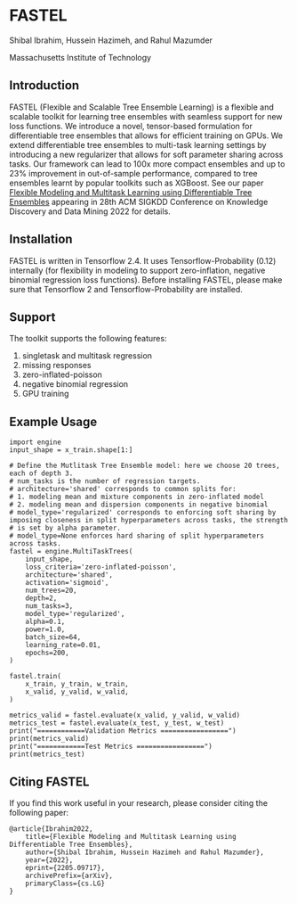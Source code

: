# FASTEL

Shibal Ibrahim, Hussein Hazimeh, and Rahul Mazumder

Massachusetts Institute of Technology

## Introduction

FASTEL (Flexible and Scalable Tree Ensemble Learning) is a flexible and scalable toolkit for learning tree ensembles with seamless support for new loss functions. We introduce a novel, tensor-based formulation for differentiable tree ensembles that allows for efficient training on GPUs.  We extend differentiable tree ensembles to multi-task learning settings by introducing a new regularizer that allows for soft parameter sharing across tasks. Our framework can lead to 100x more compact ensembles and up to 23% improvement in out-of-sample performance, compared to tree ensembles learnt by popular toolkits such as XGBoost. See our paper [Flexible Modeling and Multitask Learning using Differentiable
Tree Ensembles](https://arxiv.org/abs/2205.09717) appearing in 28th ACM SIGKDD Conference on Knowledge Discovery and Data Mining 2022 for details.

## Installation
FASTEL is written in Tensorflow 2.4. It uses Tensorflow-Probability (0.12) internally (for flexibility in modeling to support zero-inflation, negative binomial regression loss functions). Before installing FASTEL, please make sure that Tensorflow 2 and Tensorflow-Probability are installed.

## Support
The toolkit supports the following features:
1. singletask and multitask regression
2. missing responses
3. zero-inflated-poisson
4. negative binomial regression
5. GPU training


## Example Usage
```
import engine
input_shape = x_train.shape[1:]

# Define the Mutlitask Tree Ensemble model: here we choose 20 trees, each of depth 3.
# num_tasks is the number of regression targets.
# architecture='shared' corresponds to common splits for:
# 1. modeling mean and mixture components in zero-inflated model
# 2. modeling mean and dispersion components in negative binomial
# model_type='regularized' corresponds to enforcing soft sharing by imposing closeness in split hyperparameters across tasks, the strength
# is set by alpha parameter.
# model_type=None enforces hard sharing of split hyperparameters across tasks.
fastel = engine.MultiTaskTrees(
    input_shape,
    loss_criteria='zero-inflated-poisson',
    architecture='shared',
    activation='sigmoid',
    num_trees=20,
    depth=2,
    num_tasks=3,
    model_type='regularized',
    alpha=0.1,
    power=1.0,
    batch_size=64,
    learning_rate=0.01,
    epochs=200,
)

fastel.train(
    x_train, y_train, w_train,
    x_valid, y_valid, w_valid, 
)

metrics_valid = fastel.evaluate(x_valid, y_valid, w_valid)
metrics_test = fastel.evaluate(x_test, y_test, w_test)
print("============Validation Metrics =================")
print(metrics_valid)
print("============Test Metrics =================")
print(metrics_test)
```

## Citing FASTEL
If you find this work useful in your research, please consider citing the following paper:

```
@article{Ibrahim2022,
    title={Flexible Modeling and Multitask Learning using Differentiable Tree Ensembles},    
    author={Shibal Ibrahim, Hussein Hazimeh and Rahul Mazumder},
    year={2022},
    eprint={2205.09717},
    archivePrefix={arXiv},
    primaryClass={cs.LG}
}
```
